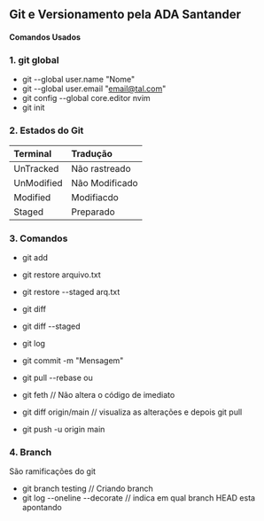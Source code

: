 ## Git e Versionamento pela ADA Santander

#### Comandos Usados
### 1.  git global

- git --global user.name "Nome"
- git --global user.email "email@tal.com"
- git config --global core.editor nvim
- git init

### 2. Estados do Git

 Terminal | Tradução
 :------- | :-----
 UnTracked | Não rastreado
 UnModified | Não Modificado
 Modified | Modifiacdo
 Staged | Preparado

### 3. Comandos
- git add
- git restore arquivo.txt
- git restore --staged arq.txt
- git diff 
- git diff --staged
- git log

- git commit -m "Mensagem"
- git pull --rebase
  ou
- git feth // Não altera o código de imediato
- git diff origin/main  // visualiza as alterações e depois git pull
  
- git push -u origin main

### 4. Branch
São ramificações do git
- git branch testing  // Criando branch
- git log --oneline --decorate // indica em qual branch HEAD esta apontando

